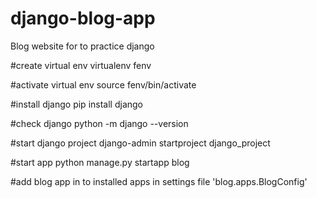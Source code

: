 # django-blog-app
Blog website for to practice django

#create virtual env
virtualenv fenv

#activate virtual env
source fenv/bin/activate

#install django
pip install django

#check django
python -m django --version

#start django project
django-admin startproject django_project

#start app
python manage.py startapp blog

#add blog app in to installed apps in settings file
'blog.apps.BlogConfig'